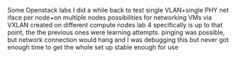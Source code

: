 Some Openstack labs I did a while back to test single VLAN+single PHY net iface per node+on multiple nodes possibilities for networking VMs via VXLAN  created on different compute nodes
lab 4 specifically is up to that point, the the previous ones were learning attempts.
pinging was possible, but network connection would hang and I was debugging this but never got enough time to get the whole set up stable enough for use

